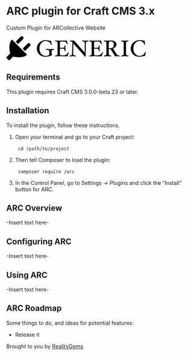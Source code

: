 # ARC plugin for Craft CMS 3.x

Custom Plugin for ARCollective Website

![Screenshot](resources/img/plugin-logo.png)

## Requirements

This plugin requires Craft CMS 3.0.0-beta.23 or later.

## Installation

To install the plugin, follow these instructions.

1. Open your terminal and go to your Craft project:

        cd /path/to/project

2. Then tell Composer to load the plugin:

        composer require /arc

3. In the Control Panel, go to Settings → Plugins and click the “Install” button for ARC.

## ARC Overview

-Insert text here-

## Configuring ARC

-Insert text here-

## Using ARC

-Insert text here-

## ARC Roadmap

Some things to do, and ideas for potential features:

* Release it

Brought to you by [RealityGems](https://realitygems.com)
